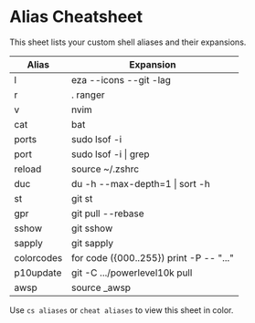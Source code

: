 # Alias Cheatsheet

This sheet lists your custom shell aliases and their expansions.

| Alias    | Expansion                                   |
|----------|---------------------------------------------|
| l        | eza --icons --git -lag                      |
| r        | . ranger                                    |
| v        | nvim                                        |
| cat      | bat                                         |
| ports    | sudo lsof -i                                |
| port     | sudo lsof -i \| grep                        |
| reload   | source ~/.zshrc                             |
| duc      | du -h --max-depth=1 \| sort -h             |
| st       | git st                                      |
| gpr      | git pull --rebase                           |
| sshow    | git sshow                                   |
| sapply   | git sapply                                  |
| colorcodes | for code ({000..255}) print -P -- "..."   |
| p10update| git -C .../powerlevel10k pull               |
| awsp     | source _awsp                                |

Use `cs aliases` or `cheat aliases` to view this sheet in color.